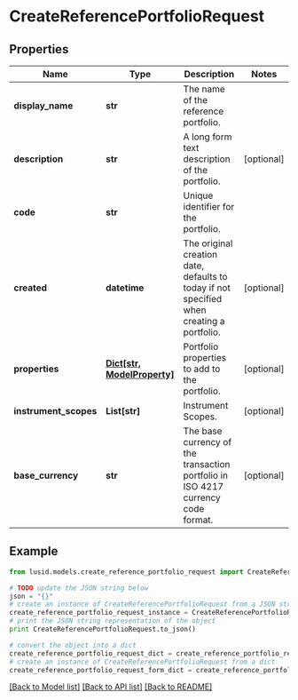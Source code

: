 # CreateReferencePortfolioRequest


## Properties
Name | Type | Description | Notes
------------ | ------------- | ------------- | -------------
**display_name** | **str** | The name of the reference portfolio. | 
**description** | **str** | A long form text description of the portfolio. | [optional] 
**code** | **str** | Unique identifier for the portfolio. | 
**created** | **datetime** | The original creation date, defaults to today if not specified when creating a portfolio. | [optional] 
**properties** | [**Dict[str, ModelProperty]**](ModelProperty.md) | Portfolio properties to add to the portfolio. | [optional] 
**instrument_scopes** | **List[str]** | Instrument Scopes. | [optional] 
**base_currency** | **str** | The base currency of the transaction portfolio in ISO 4217 currency code format. | [optional] 

## Example

```python
from lusid.models.create_reference_portfolio_request import CreateReferencePortfolioRequest

# TODO update the JSON string below
json = "{}"
# create an instance of CreateReferencePortfolioRequest from a JSON string
create_reference_portfolio_request_instance = CreateReferencePortfolioRequest.from_json(json)
# print the JSON string representation of the object
print CreateReferencePortfolioRequest.to_json()

# convert the object into a dict
create_reference_portfolio_request_dict = create_reference_portfolio_request_instance.to_dict()
# create an instance of CreateReferencePortfolioRequest from a dict
create_reference_portfolio_request_form_dict = create_reference_portfolio_request.from_dict(create_reference_portfolio_request_dict)
```
[[Back to Model list]](../README.md#documentation-for-models) [[Back to API list]](../README.md#documentation-for-api-endpoints) [[Back to README]](../README.md)


